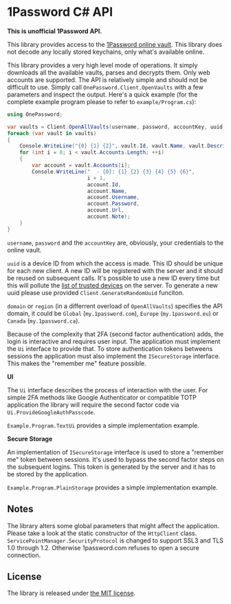 1Password C# API
================

**This is unofficial 1Password API.**

This library provides access to the [1Password online vault][1password]. This
library does not decode any locally stored keychains, only what's available
online.

This library provides a very high level mode of operations. It simply
downloads all the available vaults, parses and decrypts them. Only web
accounts are supported. The API is relatively simple and should not be
difficult to use. Simply call `OnePassword.Client.OpenVaults` with a few
parameters and inspect the output. Here's a quick example (for the complete
example program please to refer to `example/Program.cs`):

```csharp
using OnePassword;

var vaults = Client.OpenAllVaults(username, password, accountKey, uuid, domain, ui, storage);
foreach (var vault in vaults)
{
    Console.WriteLine("{0} {1} {2}", vault.Id, vault.Name, vault.Description);
    for (int i = 0; i < vault.Accounts.Length; ++i)
    {
        var account = vault.Accounts[i];
        Console.WriteLine("  - {0}: {1} {2} {3} {4} {5} {6}",
                          i + 1,
                          account.Id,
                          account.Name,
                          account.Username,
                          account.Password,
                          account.Url,
                          account.Note);
    }
}
```

`username`, `password` and the `accountKey` are, obviously, your credentials
to the online vault.

`uuid` is a device ID from which the access is made. This
ID should be unique for each new client. A new ID will be registered with the
server and it should be reused on subsequent calls. It's possible to use a new
ID every time but this will pollute the [list of trusted devices][profile] on
the server. To generate a new uuid please use provided
`Client.GenerateRandomUuid` funciton.

`domain` or `region` (in a differrent
overload of `OpenAllVaults`) specifies the API domain, it could be `Global`
(`my.1password.com`), `Europe` (`my.1password.eu`) or `Canada`
(`my.1password.ca`).

Because of the complexity that 2FA (second factor authentication) adds, the
login is interactive and requires user input. The application must implement
the `Ui` interface to provide that. To store authentication tokens betweens
sessions the application must also implement the `ISecureStorage` interface.
This makes the "remember me" feature possible.

**UI**

The `Ui` interface describes the process of interaction with the user. For
simple 2FA methods like Google Authenticator or compatible TOTP application
the library will require the second factor code via
`Ui.ProvideGoogleAuthPasscode`.

`Example.Program.TextUi` provides a simple implementation example.


**Secure Storage**

An implementation of `ISecureStorage` interface is used to store a "remember
me" token between sessions. It's used to bypass the second factor steps on the
subsequent logins. This token is generated by the server and it has to be
stored by the application.

`Example.Program.PlainStorage` provides a simple implementation example.


Notes
-----

The library alters some global parameters that might affect the application.
Please take a look at the static constructor of the `HttpClient` class.
`ServicePointManager.SecurityProtocol` is changed to support SSL3 and TLS 1.0
through 1.2. Otherwise 1password.com refuses to open a secure connection.


License
-------

The library is released under [the MIT
license](http://www.opensource.org/licenses/mit-license.php).


[1password]: https://my.1password.com/signin
[profile]: https://my.1password.com/profile
